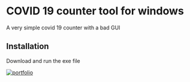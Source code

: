 
# COVID 19 counter tool for windows

A very simple covid 19 counter with a bad GUI


## Installation

Download and run the exe file

[![portfolio](https://img.shields.io/badge/download-000?style=for-the-badge&logo=download&logoColor=white)](https://github.com/SuhasDissa/COVID-19-Counter-Sri-Lanka/releases)
    
